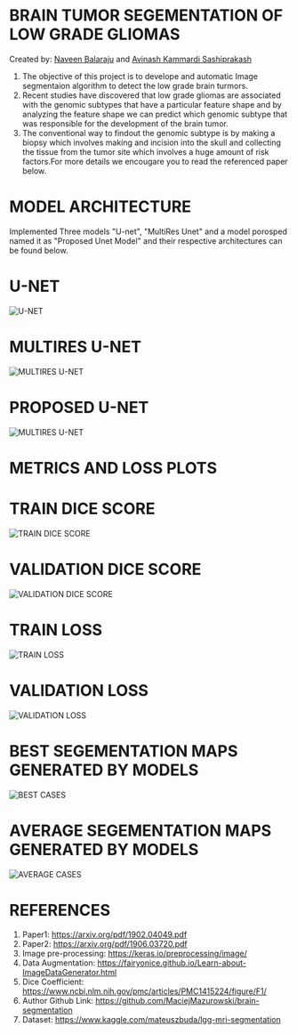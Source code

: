 # BRAIN TUMOR SEGEMENTATION OF LOW GRADE GLIOMAS

Created by:
[Naveen Balaraju](https://github.com/naveenbalaraju?tab=repositories) and [Avinash Kammardi Sashiprakash](https://github.com/avinash0309?tab=repositories)

1. The objective of this project is to develope and automatic Image segmentaion algorithm to detect the low grade brain turmors. 
2. Recent studies have discovered that low grade gliomas are associated with the genomic subtypes that have a particular feature shape and by analyzing the feature shape we can predict which genomic subtype that was responsible for the development of the brain tumor. 
3. The conventional way to findout the genomic subtype is by making a biopsy which involves making and incision into the skull and collecting the tissue from the tumor site which involves a huge amount of risk factors.For more details we encougare you to read the referenced paper below.

# MODEL ARCHITECTURE
Implemented Three models "U-net", "MultiRes Unet" and a model porosped named it as "Proposed Unet Model" and their respective architectures can be found below.

# U-NET
![U-NET](ModelArchitectures/Unet_model.png)

# MULTIRES U-NET
![MULTIRES U-NET](ModelArchitectures/Multires_unet.png)

# PROPOSED U-NET
![MULTIRES U-NET](ModelArchitectures/Proposed_model.png)

# METRICS AND LOSS PLOTS
# TRAIN DICE SCORE
![TRAIN DICE SCORE](Results/Plots/TRAIN_Dice_score.png)

# VALIDATION DICE SCORE
![VALIDATION DICE SCORE](Results/Plots/VALIDATION_Dice_score.png)

# TRAIN LOSS
![TRAIN LOSS](Results/Plots/TRAINLOSS.png)

# VALIDATION LOSS
![VALIDATION LOSS](Results/Plots/VALLOSS.png)

# BEST SEGEMENTATION MAPS GENERATED BY MODELS
![BEST CASES](Results/Images/best_image.gif)

# AVERAGE SEGEMENTATION MAPS GENERATED BY MODELS
![AVERAGE CASES](Results/Images/worst_image.gif)


# REFERENCES
1. Paper1: https://arxiv.org/pdf/1902.04049.pdf
2. Paper2: https://arxiv.org/pdf/1906.03720.pdf
3. Image pre-processing: https://keras.io/preprocessing/image/
4. Data Augmentation: https://fairyonice.github.io/Learn-about-ImageDataGenerator.html
5. Dice Coefficient: https://www.ncbi.nlm.nih.gov/pmc/articles/PMC1415224/figure/F1/
6. Author Github Link: https://github.com/MaciejMazurowski/brain-segmentation
7. Dataset: https://www.kaggle.com/mateuszbuda/lgg-mri-segmentation
